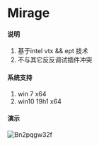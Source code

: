 # Mirage


#### 说明
1. 基于intel vtx && ept 技术 
2. 不与其它反反调试插件冲突


#### 系统支持
1. win 7 x64
2. win10 19h1 x64





















#### 演示
![Bn2pqgw32f](https://user-images.githubusercontent.com/16742566/68470102-5e414400-0256-11ea-8f85-aa0e893f71ea.gif)
